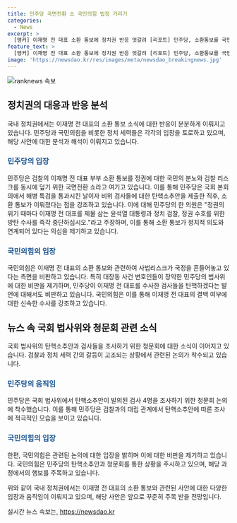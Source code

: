 ```yaml
---
title: 민주당 국면전환 쇼 국민의힘 법정 가리기
categories:
  - News
excerpt: >
  [앵커] 이재명 전 대표 소환 통보에 정치권 반응 엇갈려 [리포트] 민주당, 소환통보를 국민의 분노와 검찰 리스크 덮기 위한 쇼로 규정 / 국회 본회의 후 탄핵소추안 제출 연이어 발의 / 국민의힘, 이재명 사법리스크로 국정 흔들려 비판 / 청문회 논의 착수 / 이재명 결백 시 신속 수사 촉구 KBS 뉴스 민정희
feature_text: >
  [앵커] 이재명 전 대표 소환 통보에 정치권 반응 엇갈려 [리포트] 민주당, 소환통보를 국민의 분노와 검찰 리스크 덮기 위한 쇼로 규정 / 국회 본회의 후 탄핵소추안 제출 연이어 발의 / 국민의힘, 이재명 사법리스크로 국정 흔들려 비판 / 청문회 논의 착수 / 이재명 결백 시 신속 수사 촉구 KBS 뉴스 민정희
image: 'https://newsdao.kr/res/images/meta/newsdao_breakingnews.jpg'
---
```


<p><img src="https://newsdao.kr/res/images/meta/newsdao_breakingnews.jpg" alt="ranknews 속보" /></p>

<h2 data-ke-size="size26">정치권의 대응과 반응 분석</h2>

<p>국내 정치권에서는 이재명 전 대표의 소환 통보 소식에 대한 반응이 분분하게 이뤄지고 있습니다. 민주당과 국민의힘을 비롯한 정치 세력들은 각각의 입장을 토로하고 있으며, 해당 사안에 대한 분석과 해석이 이뤄지고 있습니다.</p>

<h3><span style="color: #1a5490;">민주당의 입장</span></h3>

<p>민주당은 검찰의 이재명 전 대표 부부 소환 통보를 정권에 대한 국민의 분노와 검찰 리스크를 동시에 덮기 위한 국면전환 쇼라고 여기고 있습니다. 이를 통해 민주당은 국회 본회의에서 해병 특검을 통과시킨 날이자 비위 검사들에 대한 탄핵소추안을 제출한 직후, 소환 통보가 이뤄졌다는 점을 강조하고 있습니다. 이에 대해 민주당의 한 의원은 "정권의 위기 때마다 이재명 전 대표를 제물 삼는 윤석열 대통령과 정치 검찰, 정권 수호를 위한 방탄 수사를 즉각 중단하십시오."라고 주장하며, 이를 통해 소환 통보가 정치적 의도와 연계되어 있다는 의심을 제기하고 있습니다.</p>

<h3><span style="color: #1a5490;">국민의힘의 입장</span></h3>

<p>국민의힘은 이재명 전 대표의 소환 통보와 관련하여 사법리스크가 국정을 흔들어놓고 있다는 측면을 비판하고 있습니다. 특히 대장동 사건 변호인들이 장악한 민주당의 법사위에 대한 비판을 제기하며, 민주당이 이재명 전 대표를 수사한 검사들을 탄핵하겠다는 발언에 대해서도 비판하고 있습니다. 국민의힘은 이를 통해 이재명 전 대표의 결백 여부에 대한 신속한 수사를 강조하고 있습니다.</p>

<h2 data-ke-size="size26">뉴스 속 국회 법사위와 청문회 관련 소식</h2>

<p>국회 법사위의 탄핵소추안과 검사들을 조사하기 위한 청문회에 대한 소식이 이어지고 있습니다. 검찰과 정치 세력 간의 갈등이 고조되는 상황에서 관련된 논의가 착수되고 있습니다.</p>

<h3><span style="color: #1a5490;">민주당의 움직임</span></h3>

<p>민주당은 국회 법사위에서 탄핵소추안이 발의된 검사 4명을 조사하기 위한 청문회 논의에 착수했습니다. 이를 통해 민주당은 검찰과의 대립 관계에서 탄핵소추안에 따른 조사에 적극적인 모습을 보이고 있습니다.</p>

<h3><span style="color: #1a5490;">국민의힘의 입장</span></h3>

<p>한편, 국민의힘은 관련된 논의에 대한 입장을 밝히며 이에 대한 비판을 제기하고 있습니다. 국민의힘은 민주당의 탄핵소추안과 청문회를 통한 상황을 주시하고 있으며, 해당 과정에서의 행보를 주목하고 있습니다.</p>

<p>위와 같이 국내 정치권에서는 이재명 전 대표의 소환 통보와 관련된 사안에 대한 다양한 입장과 움직임이 이뤄지고 있으며, 해당 사안은 앞으로 꾸준히 주목 받을 전망입니다.</p>
실시간 뉴스 속보는, <a href="https://newsdao.kr" rel="dofollow">https://newsdao.kr</a>


